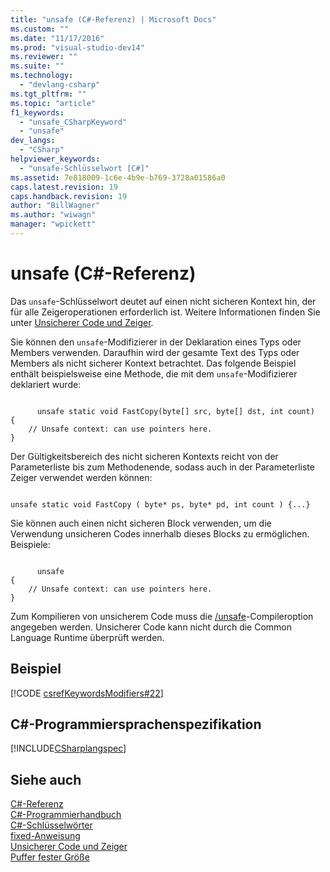 ```yaml
---
title: "unsafe (C#-Referenz) | Microsoft Docs"
ms.custom: ""
ms.date: "11/17/2016"
ms.prod: "visual-studio-dev14"
ms.reviewer: ""
ms.suite: ""
ms.technology: 
  - "devlang-csharp"
ms.tgt_pltfrm: ""
ms.topic: "article"
f1_keywords: 
  - "unsafe_CSharpKeyword"
  - "unsafe"
dev_langs: 
  - "CSharp"
helpviewer_keywords: 
  - "unsafe-Schlüsselwort [C#]"
ms.assetid: 7e818009-1c6e-4b9e-b769-3728a01586a0
caps.latest.revision: 19
caps.handback.revision: 19
author: "BillWagner"
ms.author: "wiwagn"
manager: "wpickett"
---
```

# unsafe (C#-Referenz)
Das `unsafe`\-Schlüsselwort deutet auf einen nicht sicheren Kontext hin, der für alle Zeigeroperationen erforderlich ist.  Weitere Informationen finden Sie unter [Unsicherer Code und Zeiger](../../../csharp/programming-guide/unsafe-code-pointers/index.md).  
  
 Sie können den `unsafe`\-Modifizierer in der Deklaration eines Typs oder Members verwenden.  Daraufhin wird der gesamte Text des Typs oder Members als nicht sicherer Kontext betrachtet.  Das folgende Beispiel enthält beispielsweise eine Methode, die mit dem `unsafe`\-Modifizierer deklariert wurde:  
  
```  
  
      unsafe static void FastCopy(byte[] src, byte[] dst, int count)  
{  
    // Unsafe context: can use pointers here.  
}  
```  
  
 Der Gültigkeitsbereich des nicht sicheren Kontexts reicht von der Parameterliste bis zum Methodenende, sodass auch in der Parameterliste Zeiger verwendet werden können:  
  
```  
  
unsafe static void FastCopy ( byte* ps, byte* pd, int count ) {...}  
```  
  
 Sie können auch einen nicht sicheren Block verwenden, um die Verwendung unsicheren Codes innerhalb dieses Blocks zu ermöglichen.  Beispiele:  
  
```  
  
      unsafe  
{  
    // Unsafe context: can use pointers here.  
}  
```  
  
 Zum Kompilieren von unsicherem Code muss die [\/unsafe](../../../csharp/language-reference/compiler-options/unsafe-compiler-option.md)\-Compileroption angegeben werden.  Unsicherer Code kann nicht durch die Common Language Runtime überprüft werden.  
  
## Beispiel  
 [!CODE [csrefKeywordsModifiers#22](../CodeSnippet/VS_Snippets_VBCSharp/csrefKeywordsModifiers#22)]  
  
## C\#\-Programmiersprachenspezifikation  
 [!INCLUDE[CSharplangspec](../../../csharp/language-reference/keywords/includes/csharplangspec_md.md)]  
  
## Siehe auch  
 [C\#\-Referenz](../../../csharp/language-reference/index.md)   
 [C\#\-Programmierhandbuch](../../../csharp/programming-guide/index.md)   
 [C\#\-Schlüsselwörter](../../../csharp/language-reference/keywords/index.md)   
 [fixed\-Anweisung](../../../csharp/language-reference/keywords/fixed-statement.md)   
 [Unsicherer Code und Zeiger](../../../csharp/programming-guide/unsafe-code-pointers/index.md)   
 [Puffer fester Größe](../../../csharp/programming-guide/unsafe-code-pointers/fixed-size-buffers.md)